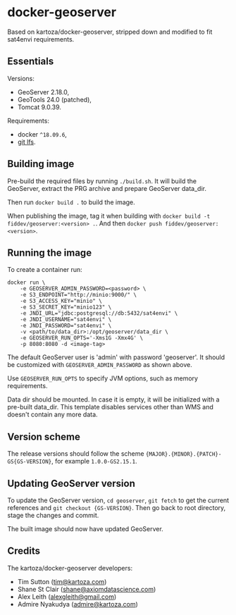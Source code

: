 # docker-geoserver

Based on kartoza/docker-geoserver, stripped down and modified to fit sat4envi requirements.

## Essentials

Versions:
- GeoServer 2.18.0,
- GeoTools 24.0 (patched),
- Tomcat 9.0.39.

Requirements:
- docker `^18.09.6`,
- [git lfs](https://git-lfs.github.com/).


## Building image

Pre-build the required files by running `./build.sh`.
It will build the GeoServer, extract the PRG archive and prepare GeoServer data_dir.

Then run `docker build .` to build the image.

When publishing the image, tag it when building with `docker build -t fiddev/geoserver:<version> .`.
And then `docker push fiddev/geoserver:<version>`.


## Running the image

To create a container run:
```shell
docker run \
    -e GEOSERVER_ADMIN_PASSWORD=<password> \
    -e S3_ENDPOINT="http://minio:9000/" \
    -e S3_ACCESS_KEY="minio" \
    -e S3_SECRET_KEY="minio123" \
    -e JNDI_URL="jdbc:postgresql://db:5432/sat4envi" \
    -e JNDI_USERNAME="sat4envi" \
    -e JNDI_PASSWORD="sat4envi" \
    -v <path/to/data_dir>:/opt/geoserver/data_dir \
    -e GEOSERVER_RUN_OPTS='-Xms1G -Xmx4G' \
    -p 8080:8080 -d <image-tag>
```

The default GeoServer user is 'admin' with password 'geoserver'.
It should be customized with `GEOSERVER_ADMIN_PASSWORD` as shown above.

Use `GEOSERVER_RUN_OPTS` to specify JVM options, such as memory requirements.

Data dir should be mounted.
In case it is empty, it will be initialized with a pre-built data_dir.
This template disables services other than WMS and doesn't contain any more data.


## Version scheme

The release versions should follow the scheme `{MAJOR}.{MINOR}.{PATCH}-GS{GS-VERSION}`, for example `1.0.0-GS2.15.1`.


## Updating GeoServer version

To update the GeoServer version, `cd geoserver`, `git fetch` to get the current references
and `git checkout {GS-VERSION}`.
Then go back to root directory, stage the changes and commit.

The built image should now have updated GeoServer.


## Credits

The kartoza/docker-geoserver developers:
* Tim Sutton (tim@kartoza.com)
* Shane St Clair (shane@axiomdatascience.com)
* Alex Leith (alexgleith@gmail.com)
* Admire Nyakudya (admire@kartoza.com)
